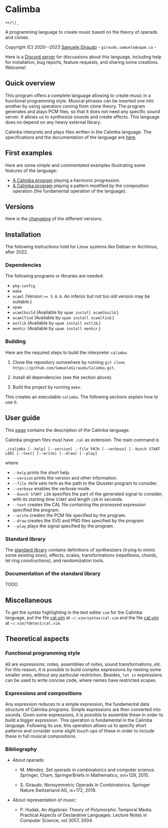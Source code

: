 # Calimba
`<</\|_`

A programming language to create music based on the theory of operads and clones.

Copyright (C) 2020--2023 [Samuele Giraudo](https://igm.univ-mlv.fr/~giraudo/) -
`giraudo.samuele@uqam.ca` -


Here is a [Discord server](https://discord.gg/n6Du2Q4QFb) for discussions about this
language, including help for installation, bug reports, feature requests, and sharing some
creations. Welcome!


## Quick overview
This program offers a complete language allowing to create music in a functional programming
style. Musical phrases can be inserted one into another by using operators coming from clone
theory. The program generates and plays PCM files, so that it does not need any specific
sound server. It allows us to synthesize sounds and create effects. This language does no
depend on any heavy external library.

Calimba interprets and plays files written in the Calimba language. The specifications and
the documentation of the language are [here](Help.md).


## First examples
Here are some simple and commentated examples illustrating some features of the language:

+ [A Calimba program](Examples/Example1.cal) playing a harmonic progression.
+ [A Calimba program](Examples/Example2.cal) playing a pattern modified by the composition
  operation (the fundamental operation of the language).


## Versions
Here is the [changelog](Versions.md) of the different versions.


## Installation
The following instructions hold for Linux systems like Debian or Archlinux, after 2022.


### Dependencies
The following programs or libraries are needed:

+ `pkg-config`
+ `make`
+ `ocaml` (Version `>= 5.0.0`. An inferior but not too old version may be suitable.)
+ `opam`
+ `ocamlbuild` (Available by `opam install ocamlbuild`.)
+ `ocamlfind` (Available by `opam install ocamlfind`.)
+ `extlib` (Available by `opam install extlib`.)
+ `menhir` (Available by `opam install menhir`.)


### Building
Here are the required steps to build the interpreter `calimba`:

1. Clone the repository somewhere by running
   `git clone https://github.com/SamueleGiraudo/Calimba.git`.

2. Install all dependencies (see the section above).

3. Build the project by running `make`.

This creates an executable `calimba`. The following sections explain how to use it.


## User guide
This [page](Help.md) contains the description of the Calimba language.

Calimba program files must have `.cal` as extension. The main command is

```
./calimba [--help] [--version] --file PATH [--verbose] [--bunch START LEN] [--text] [--write] [--draw] [--play]
```

where

+ `--help` prints the short help.
+ `--version` prints the version and other information.
+ `--file PATH` sets `PATH` as the path to the Qlusster program to consider.
+ `--verbose` enables the verbose mode.
+ `--bunch START LEN` specifies the part of the generated signal to consider, with its
  starting time `START` and length `LEN` in seconds.
+ `--text` creates the CAL file containing the processed expression specified the program.
+ `--write` creates the PCM file specified by the program.
+ `--draw` creates the SVG and PNG files specified by the program.
+ `--play` plays the signal specified by the program.


### Standard library
The [standard library](Stdlib) contains definitions of synthesizers (trying to mimic some
existing ones), effects, scales, transformations (repetitions, chords, let ring
constructions), and randomization tools.


### Documentation of the standard library
TODO


## Miscellaneous
To get the syntax highlighting in the text editor `vim` for the Calimba language, put the
file [cal.vim](Vim/syntax/cal.vim) at `~/.vim/syntax/cal.vim` and the file
[cal.vim](Vim/ftdetect/cal.vim) at `~/.vim/fdetect/cal.vim`.


## Theoretical aspects

### Functional programming style
All are expressions: notes, assemblies of notes, sound transformations, _etc._ For this
reason, it is possible to build complex expressions by nesting some smaller ones, without
any particular restriction. Besides, `let in` expressions can be used to write concise code,
where names have restricted scopes.


### Expressions and compositions
Any expression reduces to a simple expression, the fundamental data structure of Calimba
programs. Simple expressions are then converted into sounds. Given some expressions, it is
possible to assemble these in order to build a bigger expression. This operation is
fundamental in the Calimba language. Following its use, this operation allows us to specify
short patterns and consider some slight touch ups of these in order to include these in full
musical compositions.


### Bibliography

+ About operads:
    + M. Méndez.
      Set operads in combinatorics and computer science.
      Springer, Cham, SpringerBriefs in Mathematics, xvi+129, 2015.

    + S. Giraudo.
      Nonsymmetric Operads in Combinatorics.
      Springer Nature Switzerland AG, ix+172, 2018.

+ About representation of music:
    + P. Hudak,
      An Algebraic Theory of Polymorphic Temporal Media.
      Practical Aspects of Declarative Languages.
      Lecture Notes in Computer Science, vol 3057, 2004.


